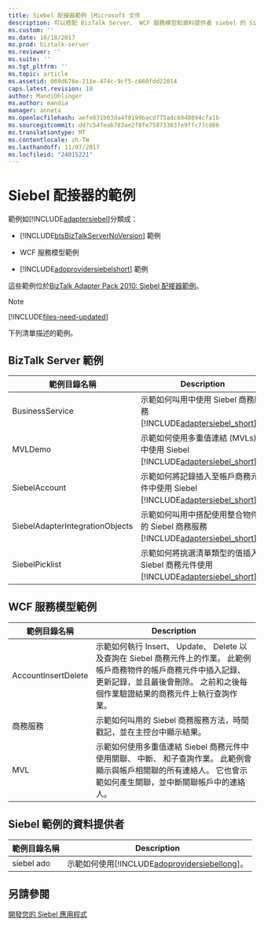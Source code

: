 ```yaml
---
title: Siebel 配接器範例 |Microsoft 文件
description: 可以搭配 BizTalk Server、 WCF 服務模型和資料提供者 siebel 的 Siebel WCF 配接器範例
ms.custom: ''
ms.date: 10/18/2017
ms.prod: biztalk-server
ms.reviewer: ''
ms.suite: ''
ms.tgt_pltfrm: ''
ms.topic: article
ms.assetid: 069d676e-211e-474c-9cf5-c660fdd22014
caps.latest.revision: 10
author: MandiOhlinger
ms.author: mandia
manager: anneta
ms.openlocfilehash: aefe831b03da4f0199bacd775adc6948094cfa1b
ms.sourcegitcommit: dd7c54feab783ae2f8fe75873363fe9ffc77cd66
ms.translationtype: MT
ms.contentlocale: zh-TW
ms.lasthandoff: 11/07/2017
ms.locfileid: "24015221"
---
```

# <a name="samples-for-the-siebel-adapter"></a>Siebel 配接器的範例
範例如[!INCLUDE[adaptersiebel](../../includes/adaptersiebel-md.md)]分類成：  
  
-   [!INCLUDE[btsBizTalkServerNoVersion](../../includes/btsbiztalkservernoversion-md.md)] 範例  
  
-   WCF 服務模型範例  
  
-   [!INCLUDE[adoprovidersiebelshort](../../includes/adoprovidersiebelshort-md.md)] 範例  
 
  
這些範例位於[BizTalk Adapter Pack 2010: Siebel 配接器範例](https://www.microsoft.com/download/details.aspx?id=6492)。 

> [!NOTE]
> [!INCLUDE[files-need-updated](../../includes/files-need-updated.md)]
  
下列清單描述的範例。
  
## <a name="biztalk-server-samples"></a>BizTalk Server 範例  
  
|範例目錄名稱|Description|  
|---------------------------|-----------------|  
|BusinessService|示範如何叫用中使用 Siebel 商務服務[!INCLUDE[adaptersiebel_short](../../includes/adaptersiebel-short-md.md)]。|  
|MVLDemo|示範如何使用多重值連結 (MVLs) 中使用 Siebel [!INCLUDE[adaptersiebel_short](../../includes/adaptersiebel-short-md.md)]。|  
|SiebelAccount|示範如何將記錄插入至帳戶商務元件中使用 Siebel [!INCLUDE[adaptersiebel_short](../../includes/adaptersiebel-short-md.md)]。|  
|SiebelAdapterIntegrationObjects|示範如何叫用中搭配使用整合物件的 Siebel 商務服務[!INCLUDE[adaptersiebel_short](../../includes/adaptersiebel-short-md.md)]。|  
|SiebelPicklist|示範如何將挑選清單類型的值插入 Siebel 商務元件使用[!INCLUDE[adaptersiebel_short](../../includes/adaptersiebel-short-md.md)]。|  
  
## <a name="wcf-service-model-samples"></a>WCF 服務模型範例 
  
|範例目錄名稱|Description|  
|---------------------------|-----------------|  
|AccountInsertDelete|示範如何執行 Insert、 Update、 Delete 以及查詢在 Siebel 商務元件上的作業。 此範例帳戶商務物件的帳戶商務元件中插入記錄、 更新記錄，並且最後會刪除。 之前和之後每個作業驗證結果的商務元件上執行查詢作業。|  
|商務服務|示範如何叫用的 Siebel 商務服務方法，時間戳記，並在主控台中顯示結果。|  
|MVL|示範如何使用多重值連結 Siebel 商務元件中使用關聯、 中斷、 和子查詢作業。 此範例會顯示與帳戶相關聯的所有連絡人。 它也會示範如何產生關聯，並中斷關聯帳戶中的連絡人。|  
  
## <a name="data-provider-for-siebel-sample"></a>Siebel 範例的資料提供者  
  
|範例目錄名稱|Description|  
|---------------------------|-----------------|  
|siebel ado|示範如何使用[!INCLUDE[adoprovidersiebellong](../../includes/adoprovidersiebellong-md.md)]。|  
  
 
## <a name="see-also"></a>另請參閱  
[開發您的 Siebel 應用程式](../../adapters-and-accelerators/adapter-siebel/develop-your-siebel-applications.md)
